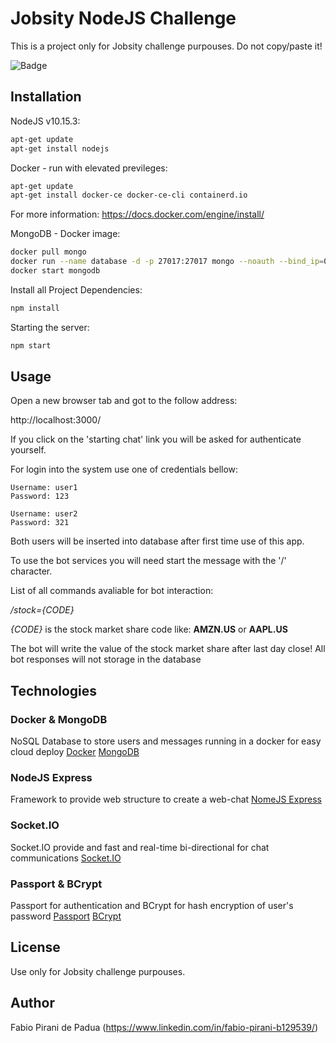# Jobsity NodeJS Challenge

This is a project only for Jobsity challenge purpouses. Do not copy/paste it!

![Badge](https://img.shields.io/badge/Jobsity-Challenge-%237159c1?style=for-the-badge&logo=ghost)

## Installation

NodeJS v10.15.3:

```bash
apt-get update
apt-get install nodejs
```

Docker - run with elevated previleges:
```bash
apt-get update
apt-get install docker-ce docker-ce-cli containerd.io
```
For more information: https://docs.docker.com/engine/install/

MongoDB - Docker image:
```bash
docker pull mongo
docker run --name database -d -p 27017:27017 mongo --noauth --bind_ip=0.0.0.0
docker start mongodb
```

Install all Project Dependencies:
```bash
npm install
```

Starting the server:
```bash
npm start
```

## Usage

Open a new browser tab and got to the follow address:

http://localhost:3000/

If you click on the 'starting chat' link you will be asked for authenticate yourself.

For login into the system use one of credentials bellow:
```
Username: user1 
Password: 123

Username: user2 
Password: 321
```

Both users will be inserted into database after first time use of this app.

To use the bot services you will need start the message with the '/' character.

List of all commands avaliable for bot interaction:

*/stock={CODE}*

*{CODE}* is the stock market share code like: **AMZN.US** or **AAPL.US**

The bot will write the value of the stock market share after last day close! All bot responses will not storage in the database

## Technologies

### Docker & MongoDB ###
NoSQL Database to store users and messages running in a docker for easy cloud deploy
[Docker](https://www.docker.com/)
[MongoDB](https://www.mongodb.com/2)

### NodeJS Express ###
Framework to provide web structure to create a web-chat
[NomeJS Express](https://expressjs.com/)

### Socket.IO ###
Socket.IO provide and fast and real-time bi-directional for chat communications
[Socket.IO](https://socket.io/)

### Passport & BCrypt ###
Passport for authentication and BCrypt for hash encryption of user's password
[Passport](http://www.passportjs.org/)
[BCrypt](http://www.passportjs.org/)

## License
Use only for Jobsity challenge purpouses.

## Author
Fabio Pirani de Padua (https://www.linkedin.com/in/fabio-pirani-b129539/)